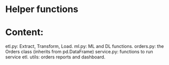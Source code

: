 # Helper functions

# Content:

etl.py: Extract, Transform, Load.
ml.py: ML and DL functions.
orders.py: the Orders class (inherits from pd.DataFrame)
service.py: functions to run service etl.
utils: orders reports and dashboard.

